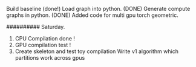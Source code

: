 Build baseline (done!)
Load graph into python. (DONE)
Generate compute graphs in python. (DONE)
Added code for multi gpu torch geometric.

########## Saturday.
1. CPU Compilation done !
2. GPU compilation test !
3. Create skeleton and test toy compilation
Write v1 algorithm which partitions work across gpus
